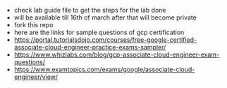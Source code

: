 - check lab guide file to get the steps for the lab done 
- will be available till 16th of march after that will become private
- fork this repo
- here are the links for sample questions of gcp certification
- https://portal.tutorialsdojo.com/courses/free-google-certified-associate-cloud-engineer-practice-exams-sampler/
- https://www.whizlabs.com/blog/gcp-associate-cloud-engineer-exam-questions/
- https://www.examtopics.com/exams/google/associate-cloud-engineer/view/
